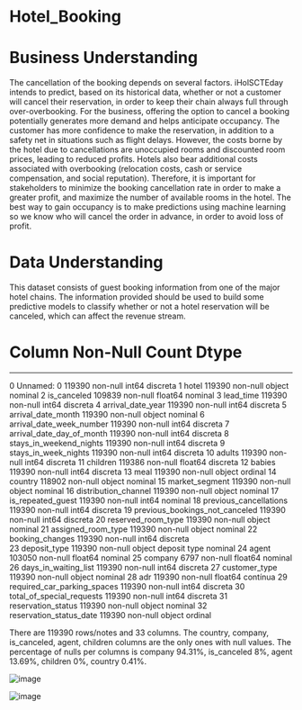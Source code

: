 # Hotel_Booking 

# Business Understanding
The cancellation of the booking depends on several factors. iHolSCTEday intends to predict, based on its historical data, whether or not a customer will cancel their reservation, in order to keep their chain always full through over-overbooking.
For the business, offering the option to cancel a booking potentially generates more demand and helps anticipate occupancy. The customer has more confidence to make the reservation, in addition to a safety net in situations such as flight delays. However, the costs borne by the hotel due to cancellations are unoccupied rooms and discounted room prices, leading to reduced profits. Hotels also bear additional costs associated with overbooking (relocation costs, cash or service compensation, and social reputation).
Therefore, it is important for stakeholders to minimize the booking cancellation rate in order to make a greater profit, and maximize the number of available rooms in the hotel. The best way to gain occupancy is to make predictions using machine learning so we know who will cancel the order in advance, in order to avoid loss of profit.

# Data Understanding 
This dataset consists of guest booking information from one of the major hotel chains. The information provided should be used to build some predictive models to classify whether or not a hotel reservation will be canceled, which can affect the revenue stream.

 
#   Column                          Non-Null Count   Dtype   
---  ------                          --------------   -----   
0	Unnamed: 0                      119390 non-null  int64  discreta 
1	hotel                           119390 non-null  object nominal 
2	is_canceled                     109839 non-null  float64 nominal 
3	lead_time                       119390 non-null  int64  discreta 
4	arrival_date_year               119390 non-null  int64  discreta 
5	arrival_date_month              119390 non-null  object nominal 
6	arrival_date_week_number        119390 non-null  int64  discreta 
7	arrival_date_day_of_month       119390 non-null  int64  discreta 
8	stays_in_weekend_nights         119390 non-null  int64  discreta 
9	stays_in_week_nights            119390 non-null  int64  discreta 
10	adults                          119390 non-null  int64  discreta 
11	children                        119386 non-null  float64 discreta 
12	babies                          119390 non-null  int64  discreta 
13	meal                            119390 non-null  object ordinal 
14	country                         118902 non-null  object nominal 
15	market_segment                  119390 non-null  object nominal 
16	distribution_channel            119390 non-null  object nominal 
17	is_repeated_guest               119390 non-null  int64  nominal 
18	previous_cancellations          119390 non-null  int64  discreta 
19	previous_bookings_not_canceled  119390 non-null  int64  discreta 
20	reserved_room_type              119390 non-null  object nominal 
21	assigned_room_type              119390 non-null  object nominal 
22	booking_changes                 119390 non-null  int64 discreta  
23	deposit_type                    119390 non-null  object deposit type nominal 
24	agent                           103050 non-null  float64 nominal 
25	company                         6797 non-null    float64 nominal 
26	days_in_waiting_list            119390 non-null  int64  discreta 
27	customer_type                   119390 non-null  object nominal 
28	adr                             119390 non-null  float64 contínua 
29	required_car_parking_spaces     119390 non-null  int64  discreta 
30	total_of_special_requests       119390 non-null  int64  discreta 
31	reservation_status              119390 non-null  object nominal 
32	reservation_status_date         119390 non-null  object ordinal 

There are 119390 rows/notes and 33 columns.
The country, company, is_canceled, agent, children columns are the only ones with null values. The percentage of nulls per columns is company 94.31%, is_canceled 8%, agent 13.69%, children 0%, country 0.41%.

![image](https://user-images.githubusercontent.com/32617055/197893809-c224954d-92e7-4249-a3b3-5add5e1f2b1d.png)

![image](https://user-images.githubusercontent.com/32617055/197894362-f4d4d747-af31-486a-8354-dd668ec97659.png)



